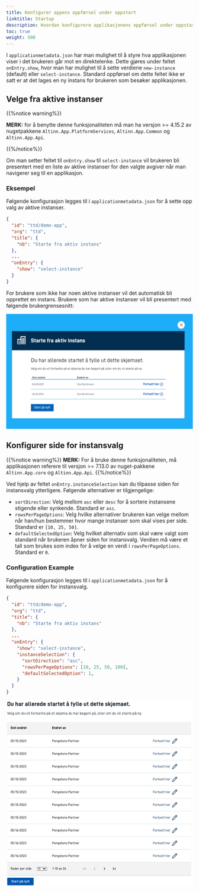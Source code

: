 ```yaml
---
title: Konfigurer appens oppførsel under oppstart
linktitle: Startup
description: Hvordan konfigurere applikasjonens oppførsel under oppstart av app-frontend
toc: true
weight: 500
---
```


I `applicationmetadata.json` har man mulighet til å styre hva applikasjonen viser i det brukeren går mot en direktelenke.
Dette gjøres under feltet `onEntry.show`, hvor man har mulighet til å sette verdiene `new-instance` (default) eller `select-instance`.
Standard oppførsel om dette feltet ikke er satt er at det lages en ny instans for brukeren som besøker applikasjonen.

## Velge fra aktive instanser

{{%notice warning%}}

**MERK:** for å benytte denne funksjonaliteten må man ha versjon >= 4.15.2 av nugetpakkene `Altinn.App.PlatformServices`, `Altinn.App.Common` og `Altinn.App.Api`.

{{%/notice%}}

Om man setter feltet til `onEntry.show` til `select-instance` vil brukeren bli presentert med en liste av aktive instanser for den valgte avgiver når man navigerer seg til en applikasjon.

### Eksempel
Følgende konfigurasjon legges til i `applicationmetadata.json` for å sette opp valg av aktive instanser.
```json {hl_lines=[8,9,10]}
{
  "id": "ttd/demo-app",
  "org": "ttd",
  "title": {
    "nb": "Starte fra aktiv instans"
  },
  ...
  "onEntry": {
    "show": "select-instance"
  }
}
```

For brukere som ikke har noen aktive instanser vil det automatisk bli opprettet en instans.
Brukere som har aktive instanser vil bli presentert med følgende brukergrensesnitt:

![Brukergrensesnitt for å velge aktiv instans](select-active-instance.png "Brukergrensesnitt for å velge aktiv instans")

## Konfigurer side for instansvalg

{{%notice warning%}}
**MERK:** For å bruke denne funksjonaliteten, må applikasjonen referere til versjon >= 7.13.0 av nuget-pakkene
`Altinn.App.core` og `Altinn.App.Api`.
{{%/notice%}}

Ved hjelp av feltet `onEntry.instanceSelection` kan du tilpasse siden for instansvalg ytterligere. Følgende
alternativer er tilgjengelige:

- `sortDirection`: Velg mellom `asc` eller `desc` for å sortere instansene stigende eller synkende. Standard er `asc`.
- `rowsPerPageOptions`: Velg hvilke alternativer brukeren kan velge mellom når han/hun bestemmer hvor mange instanser
som skal vises per side. Standard er `[10, 25, 50]`.
- `defaultSelectedOption`: Velg hvilket alternativ som skal være valgt som standard når brukeren åpner siden for
instansvalg. Verdien må være et tall som brukes som index for å velge en verdi i `rowsPerPageOptions`. Standard er `0`.

### Configuration Example

Følgende konfigurasjon legges til i `applicationmetadata.json` for å konfigurere siden for instansvalg.

```json {hl_lines=[10,11,12,13]}
{
  "id": "ttd/demo-app",
  "org": "ttd",
  "title": {
    "nb": "Starte fra aktiv instans"
  },
  ...
  "onEntry": {
    "show": "select-instance",
    "instanceSelection": {
      "sortDirection": "asc",
      "rowsPerPageOptions": [10, 25, 50, 100],
      "defaultSelectedOption": 1,
    }
  }
}
```

![Konfigurert brukergrensesnitt for valg av aktive instanser](select-active-instance-configured.png "Konfigurert brukergrensesnitt for valg av aktive instanser")
